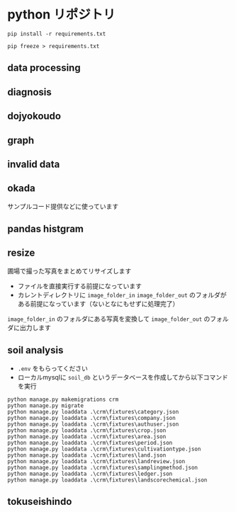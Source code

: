 # python リポジトリ
```console
pip install -r requirements.txt
```
```console
pip freeze > requirements.txt
```

## data processing
## diagnosis
## dojyokoudo
## graph
## invalid data
## okada
サンプルコード提供などに使っています
## pandas histgram
## resize
圃場で撮った写真をまとめてリサイズします
- ファイルを直接実行する前提になっています
- カレントディレクトリに `image_folder_in` `image_folder_out` のフォルダがある前提になっています（ないとなにもせずに処理完了）

`image_folder_in` のフォルダにある写真を変換して `image_folder_out` のフォルダに出力します

## soil analysis
- `.env` をもらってください
- ローカルmysqlに `soil_db` というデータベースを作成してから以下コマンドを実行
```console
python manage.py makemigrations crm
python manage.py migrate
python manage.py loaddata .\crm\fixtures\category.json
python manage.py loaddata .\crm\fixtures\company.json
python manage.py loaddata .\crm\fixtures\authuser.json
python manage.py loaddata .\crm\fixtures\crop.json
python manage.py loaddata .\crm\fixtures\area.json
python manage.py loaddata .\crm\fixtures\period.json
python manage.py loaddata .\crm\fixtures\cultivationtype.json
python manage.py loaddata .\crm\fixtures\land.json
python manage.py loaddata .\crm\fixtures\landreview.json
python manage.py loaddata .\crm\fixtures\samplingmethod.json
python manage.py loaddata .\crm\fixtures\ledger.json
python manage.py loaddata .\crm\fixtures\landscorechemical.json
```

## tokuseishindo
